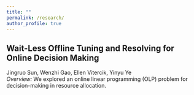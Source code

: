 ```yaml
---
title: ""
permalink: /research/
author_profile: true
---
```


## Wait-Less Offline Tuning and Resolving for Online Decision Making

Jingruo Sun, Wenzhi Gao, Ellen Vitercik, Yinyu Ye  
*Overview:* We explored an online linear programming (OLP) problem for decision-making in resource allocation.
